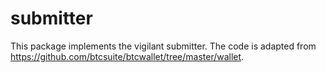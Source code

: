 # submitter

This package implements the vigilant submitter. The code is adapted from https://github.com/btcsuite/btcwallet/tree/master/wallet.